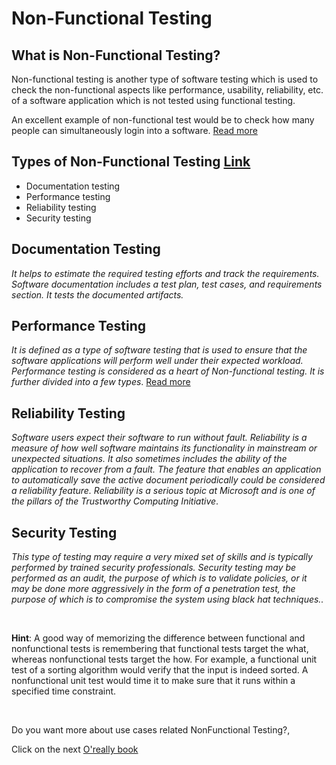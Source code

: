 # Non-Functional Testing
## What is Non-Functional Testing?
Non-functional testing is another type of software testing which is used to check the non-functional aspects like performance, usability, reliability, etc. of a software application which is not tested using functional testing.

An excellent example of non-functional test would be to check how many people can simultaneously login into a software. [Read more](https://www.guru99.com/non-functional-testing.html)

## Types of Non-Functional Testing [Link](https://medium.com/edureka/functional-testing-vs-non-functional-testing-a08bc732fbdd)
- Documentation testing
- Performance testing
- Reliability testing
- Security testing

## Documentation Testing
_It helps to estimate the required testing efforts and track the requirements. Software documentation includes a test plan, test cases, and requirements section. It tests the documented artifacts._

## Performance Testing
_It is defined as a type of software testing that is used to ensure that the software applications will perform well under their expected workload. Performance testing is considered as a heart of Non-functional testing. It is further divided into a few types_. [Read more](https://learning.oreilly.com/library/view/how-we-test/9780735624252/ch11.html#performance_testing)
## Reliability Testing
_Software users expect their software to run without fault. Reliability is a measure of how well software maintains its functionality in mainstream or unexpected situations. It also sometimes includes the ability of the application to recover from a fault. The feature that enables an application to automatically save the active document periodically could be considered a reliability feature. Reliability is a serious topic at Microsoft and is one of the pillars of the Trustworthy Computing Initiative_.

## Security Testing
_This type of testing may require a very mixed set of skills and is typically performed by trained security professionals. Security testing may be performed as an audit, the purpose of which is to validate policies, or it may be done more aggressively in the form of a penetration test, the purpose of which is to compromise the system using black hat techniques.._

<br>

**Hint**: A good way of memorizing the difference between functional and nonfunctional tests is remembering that functional tests target the what, whereas nonfunctional tests target the how. For example, a functional unit test of a sorting algorithm would verify that the input is indeed sorted. A nonfunctional unit test would time it to make sure that it runs within a specified time constraint.

<br>

Do you want more about use cases related NonFunctional Testing?,

Click on the next [O'really book](https://learning.oreilly.com/library/view/effective-software-testing/0201794292/ch09.html#ch09lev1sec1)

